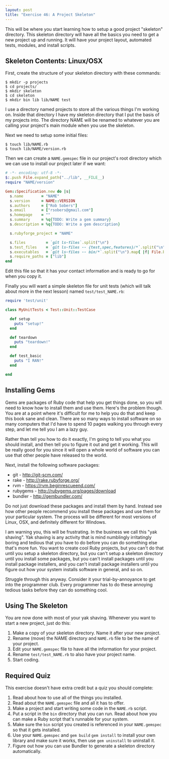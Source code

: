 ```yaml
---
layout: post
title: "Exercise 46: A Project Skeleton"
---
```


This will be where you start learning how to setup a good project "skeleton" directory. This skeleton directory will have all the basics you need to get a new project up and running. It will have your project layout, automated tests, modules, and install scripts.

## Skeleton Contents: Linux/OSX
First, create the structure of your skeleton directory with these commands:

    $ mkdir -p projects
    $ cd projects/
    $ mkdir skeleton
    $ cd skeleton
    $ mkdir bin lib lib/NAME test

I use a directory named projects to store all the various things I'm working on. Inside that directory I have my skeleton directory that I put the basis of my projects into. The directory NAME will be renamed to whatever you are calling your project's main module when you use the skeleton.

Next we need to setup some initial files:

    $ touch lib/NAME.rb
    $ touch lib/NAME/version.rb

Then we can create a `NAME.gemspec` file in our project's root directory which we can use to install our project later if we want:

```ruby
# -*- encoding: utf-8 -*-
$:.push File.expand_path("../lib", __FILE__)
require "NAME/version"

Gem::Specification.new do |s|
  s.name        = "NAME"
  s.version     = NAME::VERSION
  s.authors     = ["Rob Sobers"]
  s.email       = ["rsobers@gmail.com"]
  s.homepage    = ""
  s.summary     = %q{TODO: Write a gem summary}
  s.description = %q{TODO: Write a gem description}

  s.rubyforge_project = "NAME"

  s.files         = `git ls-files`.split("\n")
  s.test_files    = `git ls-files -- {test,spec,features}/*`.split("\n")
  s.executables   = `git ls-files -- bin/*`.split("\n").map{ |f| File.basename(f) }
  s.require_paths = ["lib"]
end
```

Edit this file so that it has your contact information and is ready to go for when you copy it.

Finally you will want a simple skeleton file for unit tests (which will talk about more in the next lesson) named `test/test_NAME.rb`:

```ruby
require 'test/unit'

class MyUnitTests < Test::Unit::TestCase

  def setup
    puts "setup!"
  end

  def teardown
    puts "teardown!"
  end

  def test_basic
    puts "I RAN!"
  end

end
```

## Installing Gems
Gems are packages of Ruby code that help you get things done, so you will need to know how to install them and use them. Here's the problem though. You are at a point where it's difficult for me to help you do that and keep this book sane and clean. There are so many ways to install software on so many computers that I'd have to spend 10 pages walking you through every step, and let me tell you I am a lazy guy.

Rather than tell you how to do it exactly, I'm going to tell you what you should install, and then tell you to figure it out and get it working. This will be really good for you since it will open a whole world of software you can use that other people have released to the world.

Next, install the following software packages:

* git - http://git-scm.com/
* rake - http://rake.rubyforge.org/
* rvm - https://rvm.beginrescueend.com/
* rubygems - http://rubygems.org/pages/download
* bundler - http://gembundler.com/ 

Do not just download these packages and install them by hand. Instead see how other people recommend you install these packages and use them for your particular system. The process will be different for most versions of Linux, OSX, and definitely different for Windows.

I am warning you, this will be frustrating. In the business we call this "yak shaving". Yak shaving is any activity that is mind numblingly irritatingly boring and tedious that you have to do before you can do something else that's more fun. You want to create cool Ruby projects, but you can't do that until you setup a skeleton directory, but you can't setup a skeleton directory until you install some packages, but you can't install packages until you install package installers, and you can't install package installers until you figure out how your system installs software in general, and so on.

Struggle through this anyway. Consider it your trial-by-annoyance to get into the programmer club. Every programmer has to do these annoying tedious tasks before they can do something cool.

## Using The Skeleton
You are now done with most of your yak shaving. Whenever you want to start a new project, just do this:

1. Make a copy of your skeleton directory. Name it after your new project.
2. Rename (move) the NAME directory and `NAME.rb` file to be the name of your project.
3. Edit your `NAME.gemspec` file to have all the information for your project.
4. Rename `test/test_NAME.rb` to also have your project name.
5. Start coding.

## Required Quiz
This exercise doesn't have extra credit but a quiz you should complete:

1. Read about how to use all of the things you installed.
2. Read about the `NAME.gemspec` file and all it has to offer.
3. Make a project and start writing some code in the `NAME.rb` script.
4. Put a script in the `bin` directory that you can run. Read about how you can make a Ruby script that's runnable for your system.
5. Make sure the `bin` script you created is referenced in your `NAME.gemspec` so that it gets installed.
6. Use your `NAME.gemspec` and `gem build` `gem install` to install your own library and make sure it works, then use `gem uninstall` to uninstall it.
7. Figure out how you can use Bundler to generate a skeleton directory automatically.
